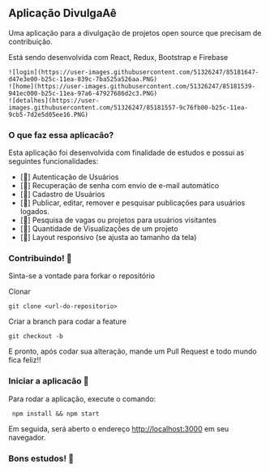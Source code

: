 ## Aplicação  DivulgaAê
Uma aplicação para a divulgação de projetos open source que precisam de contribuição.

Está sendo desenvolvida com React, Redux, Bootstrap e Firebase


    ![login](https://user-images.githubusercontent.com/51326247/85181647-d47e3e00-b25c-11ea-839c-7ba525a526aa.PNG)
    ![home](https://user-images.githubusercontent.com/51326247/85181539-941ec000-b25c-11ea-97a6-47927686d2c3.PNG)
    ![detalhes](https://user-images.githubusercontent.com/51326247/85181557-9c76fb00-b25c-11ea-9cb5-7d2e5d05ee16.PNG)
### O que faz essa aplicacão?
Esta aplicação foi desenvolvida com finalidade de estudos e possui as seguintes funcionalidades:

* [:key:] Autenticação de Usuários
* [:email:] Recuperação de senha com envio de e-mail automático
* [:bust_in_silhouette:] Cadastro de Usuários
* [:memo:] Publicar, editar, remover e pesquisar publicações para usuários logados.
* [:mag_right:] Pesquisa de vagas ou projetos para usuários visitantes 
* [:eyes:] Quantidade de Visualizações de um projeto
* [:calling:] Layout responsivo (se ajusta ao tamanho da tela)


### Contribuindo! :thought_balloon:

Sinta-se a vontade para forkar o repositório


Clonar
```console
git clone <url-do-repositorio>
```

Criar a branch para codar a feature
```console
git checkout -b 
```

E pronto, após codar sua alteração, mande um Pull Request e todo mundo fica feliz!!



### Iniciar a aplicacão :checkered_flag:

Para rodar a aplicação, execute o comando: <br>
```console
 npm install && npm start
```

Em seguida, será aberto o endereço [http://localhost:3000](http://localhost:3000) em seu navegador.

### Bons estudos! :clap:
